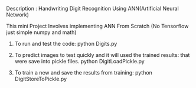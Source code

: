 Description : Handwriting Digit Recognition Using ANN(Artificial Neural Network)

This mini Project Involves implementing ANN From Scratch (No Tensorflow just simple numpy and math)

1. To run and test the code:
   python Digits.py

2. To predict images to test quickly and it will used the trained results:
   that were save into pickle files.
   python DigitLoadPickle.py

3. To train a new and save the results from training:
   python DigitStoreToPickle.py
